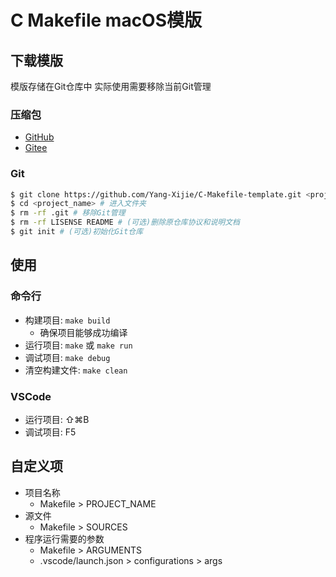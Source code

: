 # C Makefile macOS模版

## 下载模版

模版存储在Git仓库中 实际使用需要移除当前Git管理

### 压缩包

- [GitHub](https://github.com/Yang-Xijie/C-Makefile-template/archive/refs/heads/main.zip)
- [Gitee](https://gitee.com/yang-xijie/C-Makefile-template/repository/archive/main.zip)

### Git

```sh
$ git clone https://github.com/Yang-Xijie/C-Makefile-template.git <project_name> # 使用Git克隆仓库到名为project_name的文件夹
$ cd <project_name> # 进入文件夹
$ rm -rf .git # 移除Git管理
$ rm -rf LISENSE README # (可选)删除原仓库协议和说明文档
$ git init # (可选)初始化Git仓库
```

## 使用

### 命令行

- 构建项目: `make build`
    - 确保项目能够成功编译
- 运行项目: `make` 或 `make run`
- 调试项目: `make debug`
- 清空构建文件: `make clean`

### VSCode

- 运行项目: ⇧⌘B
- 调试项目: F5

## 自定义项

- 项目名称
    - Makefile > PROJECT_NAME
- 源文件
    - Makefile > SOURCES
- 程序运行需要的参数
    - Makefile > ARGUMENTS
    - .vscode/launch.json > configurations > args
